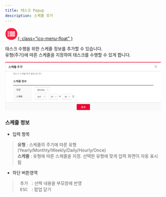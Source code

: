 ```yaml
---
title: 태스크 Popup
description: 스케줄 추가
---
```


<link rel="stylesheet" type="text/css" href="css/opme.css">

<!-- Defined -->
[popup-schedule]: img/popup-schedule.png

<!-- Floating Menu -->
[menu]: index.html "목차"
[ico-menu]: img/icon/ico-menu.png
[![목차][ico-menu]{: class="ico-menu-float" }][menu]


태스크 수행을 위한 스케줄 정보를 추가할 수 있습니다.  
유형(주기)에 따른 스케줄을 지정하여 태스크를 수행할 수 있게 합니다.

![스케줄추가][popup-schedule]

### **스케줄 정보**

- 입력 항목  
> **유형** : 스케줄의 주기에 따른 유형(Yearly/Monthly/Weekly/Daily/Hourly/Once)  
> **스케줄** : 유형에 따른 스케줄을 지정. 선택한 유형에 맞게 입력 화면이 자동 표시됨
 
- 하단 버튼영역  
> <kbd class="btn-red">&nbsp;추가&nbsp;</kbd> : 선택 내용을 부모창에 반영  
> <kbd class="btn-gray">&nbsp;ESC&nbsp;</kbd> : 팝업 닫기  
